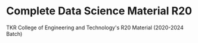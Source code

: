 # Complete Data Science Material R20
TKR College of Engineering and Technology's R20 Material (2020-2024 Batch)

